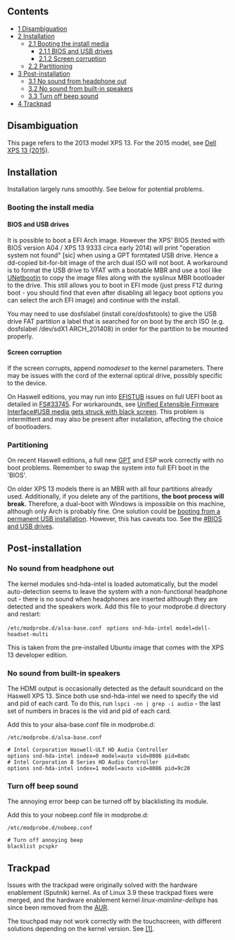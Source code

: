 ## Contents

*   [1 Disambiguation](#Disambiguation)
*   [2 Installation](#Installation)
    *   [2.1 Booting the install media](#Booting_the_install_media)
        *   [2.1.1 BIOS and USB drives](#BIOS_and_USB_drives)
        *   [2.1.2 Screen corruption](#Screen_corruption)
    *   [2.2 Partitioning](#Partitioning)
*   [3 Post-installation](#Post-installation)
    *   [3.1 No sound from headphone out](#No_sound_from_headphone_out)
    *   [3.2 No sound from built-in speakers](#No_sound_from_built-in_speakers)
    *   [3.3 Turn off beep sound](#Turn_off_beep_sound)
*   [4 Trackpad](#Trackpad)

## Disambiguation

This page refers to the 2013 model XPS 13\. For the 2015 model, see [Dell XPS 13 (2015)](/index.php/Dell_XPS_13_(2015) "Dell XPS 13 (2015)").

## Installation

Installation largely runs smoothly. See below for potential problems.

### Booting the install media

#### BIOS and USB drives

It is possible to boot a EFI Arch image. However the XPS' BIOS (tested with BIOS version A04 / XPS 13 9333 circa early 2014) will print "operation system not found" [sic] when using a GPT formtated USB drive. Hence a dd-copied bit-for-bit image of the arch dual ISO will not boot. A workaround is to format the USB drive to VFAT with a bootable MBR and use a tool like [UNetbootin](/index.php?title=UNetbootin&action=edit&redlink=1 "UNetbootin (page does not exist)") to copy the image files along with the syslinux MBR bootloader to the drive. This still allows you to boot in EFI mode (just press F12 during boot - you should find that even after disabling all legacy boot options you can select the arch EFI image) and continue with the install.

You may need to use dosfslabel (install core/dosfstools) to give the USB drive FAT partition a label that is searched for on boot by the arch ISO (e.g. dosfslabel /dev/sdX1 ARCH_201408) in order for the partition to be mounted properly.

#### Screen corruption

If the screen corrupts, append *nomodeset* to the kernel parameters. There may be issues with the cord of the external optical drive, possibly specific to the device.

On Haswell editions, you may run into [EFISTUB](/index.php/EFISTUB "EFISTUB") issues on full UEFI boot as detailed in [FS#33745](https://bugs.archlinux.org/task/33745). For workarounds, see [Unified Extensible Firmware Interface#USB media gets struck with black screen](/index.php/Unified_Extensible_Firmware_Interface#USB_media_gets_struck_with_black_screen "Unified Extensible Firmware Interface"). This problem is intermittent and may also be present after installation, affecting the choice of bootloaders.

### Partitioning

On recent Haswell editions, a full new [GPT](/index.php/GPT "GPT") and ESP work correctly with no boot problems. Remember to swap the system into full EFI boot in the 'BIOS'.

On older XPS 13 models there is an MBR with all four partitions already used. Additionally, if you delete any of the partitions, **the boot process will break.** Therefore, a dual-boot with Windows is impossible on this machine, although only Arch is probably fine. One solution could be [booting from a permanent USB installation](/index.php/Installing_Arch_Linux_on_a_USB_key "Installing Arch Linux on a USB key"). However, this has caveats too. See the [#BIOS and USB drives](#BIOS_and_USB_drives).

## Post-installation

### No sound from headphone out

The kernel modules snd-hda-intel is loaded automatically, but the model auto-detection seems to leave the system with a non-functional headphone out - there is no sound when headphones are inserted although they are detected and the speakers work. Add this file to your modprobe.d directory and restart:

 ` /etc/modprobe.d/alsa-base.conf `  ` options snd-hda-intel model=dell-headset-multi` 

This is taken from the pre-installed Ubuntu image that comes with the XPS 13 developer edition.

### No sound from built-in speakers

The HDMI output is occasionally detected as the default soundcard on the Haswell XPS 13\. Since both use snd-hda-intel we need to specify the vid and pid of each card. To do this, run `lspci -nn | grep -i audio` - the last set of numbers in braces is the vid and pid of each card.

Add this to your alsa-base.conf file in modprobe.d:

 ` /etc/modprobe.d/alsa-base.conf ` 
```
# Intel Corporation Haswell-ULT HD Audio Controller
options snd-hda-intel index=0 model=auto vid=8086 pid=0a0c
# Intel Corporation 8 Series HD Audio Controller
options snd-hda-intel index=1 model=auto vid=8086 pid=9c20
```

### Turn off beep sound

The annoying error beep can be turned off by blacklisting its module.

Add this to your nobeep.conf file in modprobe.d:

 ` /etc/modprobe.d/nobeep.conf ` 
```
# Turn off annoying beep
blacklist pcspkr
```

## Trackpad

Issues with the trackpad were originally solved with the hardware enablement (Sputnik) kernel. As of Linux 3.9 these trackpad fixes were merged, and the hardware enablement kernel *linux-mainline-dellxps* has since been removed from the [AUR](/index.php/AUR "AUR").

The touchpad may not work correctly with the touchscreen, with different solutions depending on the kernel version. See [[1]](https://bbs.archlinux.org/viewtopic.php?pid=1431327).